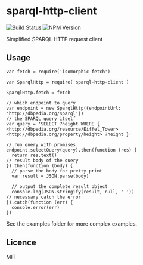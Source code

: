 # sparql-http-client

[![Build Status](https://travis-ci.org/zazukoians/sparql-http-client.svg?branch=master)](https://travis-ci.org/zazukoians/sparql-http-client)
[![NPM Version](https://img.shields.io/npm/v/sparql-http-client.svg?style=flat)](https://npm.im/sparql-http-client)

Simplified SPARQL HTTP request client

## Usage

```
var fetch = require('isomorphic-fetch')

var SparqlHttp = require('sparql-http-client')

SparqlHttp.fetch = fetch

// which endpoint to query
var endpoint = new SparqlHttp({endpointUrl: 'http://dbpedia.org/sparql'})
// the SPARQL query itself
var query = 'SELECT ?height WHERE { <http://dbpedia.org/resource/Eiffel_Tower> <http://dbpedia.org/property/height> ?height }'

// run query with promises
endpoint.selectQuery(query).then(function (res) {
  return res.text()
// result body of the query
}).then(function (body) {
  // parse the body for pretty print
  var result = JSON.parse(body)

  // output the complete result object
  console.log(JSON.stringify(result, null, ' '))
// necessary catch the error
}).catch(function (err) {
  console.error(err)
})
```

See the examples folder for more complex examples.

## Licence

MIT
